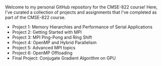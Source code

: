 Welcome to my personal GitHub repository for the CMSE-822 course! Here, I've curated a collection of projects and assignments that I've completed as part of the CMSE-822 course.

- Project 1: Memory Hierarchies and Performance of Serial Applications
- Project 2: Getting Started with MPI
- Project 3: MPI Ping-Pong and Ring Shift
- Project 4: OpenMP and Hybrid Parallelism
- Project 5: Advanced MPI topics
- Project 6: OpenMP Offloading
- Final Project: Conjugate Gradient Algorithm on GPU
